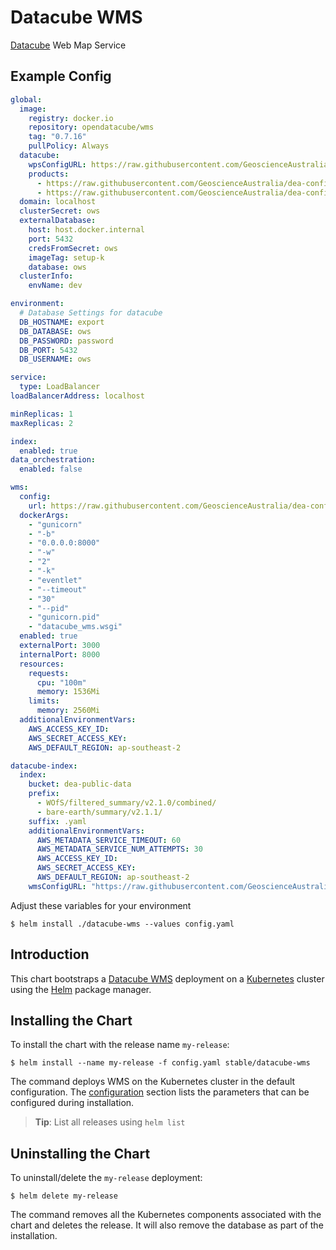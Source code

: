 # Datacube WMS

[Datacube](https://www.opendatacube.org/) Web Map Service

## Example Config

```yaml
global:
  image:
    registry: docker.io
    repository: opendatacube/wms
    tag: "0.7.16"
    pullPolicy: Always
  datacube:
    wpsConfigURL: https://raw.githubusercontent.com/GeoscienceAustralia/dea-config/master/dev/services/wps/combined/pywps.cfg
    products: 
      - https://raw.githubusercontent.com/GeoscienceAustralia/dea-config/master/dev/products/wofs/wofs_filtered_summary.yaml
      - https://raw.githubusercontent.com/GeoscienceAustralia/dea-config/master/dev/products/ls8-bare-earth/landsat8_barest_earth_albers.yaml
  domain: localhost
  clusterSecret: ows
  externalDatabase:
    host: host.docker.internal
    port: 5432
    credsFromSecret: ows
    imageTag: setup-k
    database: ows
  clusterInfo:
    envName: dev

environment:
  # Database Settings for datacube
  DB_HOSTNAME: export 
  DB_DATABASE: ows
  DB_PASSWORD: password
  DB_PORT: 5432
  DB_USERNAME: ows

service:
  type: LoadBalancer
loadBalancerAddress: localhost

minReplicas: 1
maxReplicas: 2

index:
  enabled: true
data_orchestration:
  enabled: false

wms:
  config:
    url: https://raw.githubusercontent.com/GeoscienceAustralia/dea-config/master/dev/services/wms/ows/wms_cfg.py
  dockerArgs:
    - "gunicorn"
    - "-b"
    - "0.0.0.0:8000"
    - "-w"
    - "2"
    - "-k"
    - "eventlet"
    - "--timeout"
    - "30"
    - "--pid"
    - "gunicorn.pid"
    - "datacube_wms.wsgi"
  enabled: true
  externalPort: 3000
  internalPort: 8000
  resources:
    requests:
      cpu: "100m"
      memory: 1536Mi
    limits:
      memory: 2560Mi
  additionalEnvironmentVars:
    AWS_ACCESS_KEY_ID:  
    AWS_SECRET_ACCESS_KEY: 
    AWS_DEFAULT_REGION: ap-southeast-2

datacube-index:
  index:
    bucket: dea-public-data
    prefix:
      - WOfS/filtered_summary/v2.1.0/combined/
      - bare-earth/summary/v2.1.1/
    suffix: .yaml
    additionalEnvironmentVars:
      AWS_METADATA_SERVICE_TIMEOUT: 60
      AWS_METADATA_SERVICE_NUM_ATTEMPTS: 30
      AWS_ACCESS_KEY_ID:  
      AWS_SECRET_ACCESS_KEY: 
      AWS_DEFAULT_REGION: ap-southeast-2
    wmsConfigURL: "https://raw.githubusercontent.com/GeoscienceAustralia/dea-config/master/dev/services/index/ows/wms_cfg.py"
```

Adjust these variables for your environment

```console
$ helm install ./datacube-wms --values config.yaml
```

## Introduction

This chart bootstraps a [Datacube WMS](https://github.com/opendatacube/datacube-wms) deployment on a [Kubernetes](http://kubernetes.io) cluster using the [Helm](https://helm.sh) package manager.

## Installing the Chart

To install the chart with the release name `my-release`:

```console
$ helm install --name my-release -f config.yaml stable/datacube-wms 
```

The command deploys WMS on the Kubernetes cluster in the default configuration. The [configuration](#configuration) section lists the parameters that can be configured during installation.

> **Tip**: List all releases using `helm list`

## Uninstalling the Chart

To uninstall/delete the `my-release` deployment:

```console
$ helm delete my-release
```

The command removes all the Kubernetes components associated with the chart and deletes the release. It will also remove the database as part of the installation.
